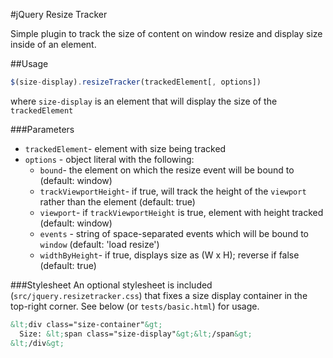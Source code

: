 #jQuery Resize Tracker

Simple plugin to track the size of content on window resize and display size inside of an element.

##Usage
```javascript
$(size-display).resizeTracker(trackedElement[, options])
```
where `size-display` is an element that will display the size of the `trackedElement`

###Parameters
- `trackedElement`- element with size being tracked
- `options` - object literal with the following:
    - `bound`- the element on which the resize event will be bound to (default: window)
    - `trackViewportHeight`- if true, will track the height of the `viewport` rather than the element (default: true)
    - `viewport`- if `trackViewportHeight` is true, element with height tracked (default: window)
    - `events` - string of space-separated events which will be bound to `window` (default: 'load resize')
    - `widthByHeight`- if true, displays size as (W x H); reverse if false (default: true)

###Stylesheet
An optional stylesheet is included (`src/jquery.resizetracker.css`) that fixes a size display container in the top-right corner. See below (or `tests/basic.html`) for usage. 
```html
&lt;div class="size-container"&gt;
  Size: &lt;span class="size-display"&gt;&lt;/span&gt;
&lt;/div&gt;
```
